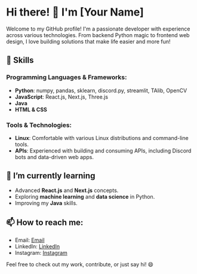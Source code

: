 # Hi there! 👋 I'm [Your Name]

Welcome to my GitHub profile! I'm a passionate developer with experience across various technologies. From backend Python magic to frontend web design, I love building solutions that make life easier and more fun!

## 🚀 Skills

### Programming Languages & Frameworks:
- **Python**: numpy, pandas, sklearn, discord.py, streamlit, TAlib, OpenCV
- **JavaScript**: React.js, Next.js, Three.js
- **Java**
- **HTML & CSS**
  
### Tools & Technologies:
- **Linux**: Comfortable with various Linux distributions and command-line tools.
- **APIs**: Experienced with building and consuming APIs, including Discord bots and data-driven web apps.

## 🌱 I’m currently learning
- Advanced **React.js** and **Next.js** concepts.
- Exploring **machine learning** and **data science** in Python.
- Improving my **Java** skills.
  
## 📫 How to reach me:
- Email: [Email](akeenkarkare@gmail.com)
- LinkedIn: [LinkedIn](https://www.linkedin.com/in/akeen-karkare-5ba430304/)
- Instagram: [Instagram](https://www.instagram.com/akeen.exe/)

Feel free to check out my work, contribute, or just say hi! 😄
